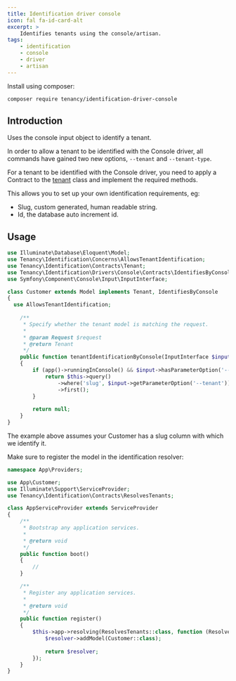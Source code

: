 ```yaml
---
title: Identification driver console
icon: fal fa-id-card-alt
excerpt: >
    Identifies tenants using the console/artisan.
tags:
    - identification
    - console
    - driver
    - artisan
---
```

Install using composer:

```bash
composer require tenancy/identification-driver-console
```

## Introduction

Uses the console input object to identify a tenant. 

In order to allow a tenant to be identified with the Console driver, all
commands have gained two new options, `--tenant` and `--tenant-type`.

For a tenant to be identified with the Console driver, you
need to apply a Contract to the [tenant][what-is-a-tenant] class and implement the required
methods.

This allows you to set up your own identification requirements, eg:

* Slug, custom generated, human readable string.
* Id, the database auto increment id.

## Usage

```php
use Illuminate\Database\Eloquent\Model;
use Tenancy\Identification\Concerns\AllowsTenantIdentification;
use Tenancy\Identification\Contracts\Tenant;
use Tenancy\Identification\Drivers\Console\Contracts\IdentifiesByConsole;
use Symfony\Component\Console\Input\InputInterface;

class Customer extends Model implements Tenant, IdentifiesByConsole
{
  use AllowsTenantIdentification;
  
    /**
     * Specify whether the tenant model is matching the request.
     *
     * @param Request $request
     * @return Tenant
     */
    public function tenantIdentificationByConsole(InputInterface $input): ?Tenant
    {
        if (app()->runningInConsole() && $input->hasParameterOption('--tenant')) {
            return $this->query()
                ->where('slug', $input->getParameterOption('--tenant'))
                ->first();
        }
        
        return null;
    }
}
```

The example above assumes your Customer has a slug column with which we identify it.

Make sure to register the model in the identification resolver:

```php
namespace App\Providers;

use App\Customer;
use Illuminate\Support\ServiceProvider;
use Tenancy\Identification\Contracts\ResolvesTenants;

class AppServiceProvider extends ServiceProvider
{
    /**
     * Bootstrap any application services.
     *
     * @return void
     */
    public function boot()
    {
        //
    }

    /**
     * Register any application services.
     *
     * @return void
     */
    public function register()
    {
        $this->app->resolving(ResolvesTenants::class, function (ResolvesTenants $resolver) {
            $resolver->addModel(Customer::class);
            
            return $resolver;
        });
    }
}
```

[what-is-a-tenant]: what-is-a-tenant
